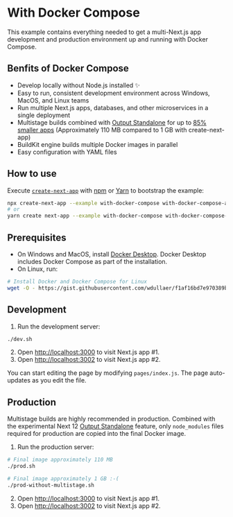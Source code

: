 # With Docker Compose

This example contains everything needed to get a multi-Next.js app development and production environment up and running with Docker Compose.

## Benfits of Docker Compose

- Develop locally without Node.js installed ✨
- Easy to run, consistent development environment across Windows, MacOS, and Linux teams
- Run multiple Next.js apps, databases, and other microservices in a single deployment
- Multistage builds combined with [Output Standalone](https://nextjs.org/docs/advanced-features/output-file-tracing#automatically-copying-traced-files-experimental) for up to [85% smaller apps](#production) (Approximately 110 MB compared to 1 GB with create-next-app)
- BuildKit engine builds multiple Docker images in parallel
- Easy configuration with YAML files

## How to use

Execute [`create-next-app`](https://github.com/vercel/next.js/tree/canary/packages/create-next-app) with [npm](https://docs.npmjs.com/cli/init) or [Yarn](https://yarnpkg.com/lang/en/docs/cli/create/) to bootstrap the example:

```bash
npx create-next-app --example with-docker-compose with-docker-compose-app
# or
yarn create next-app --example with-docker-compose with-docker-compose-app
```

## Prerequisites

- On Windows and MacOS, install [Docker Desktop](https://docs.docker.com/get-docker). Docker Desktop includes Docker Compose as part of the installation.
- On Linux, run:

```bash
# Install Docker and Docker Compose for Linux
wget -O - https://gist.githubusercontent.com/wdullaer/f1af16bd7e970389bad3/raw/install.sh | bash
```

## Development

1. Run the development server:

```bash
./dev.sh
```

2. Open [http://localhost:3000](http://localhost:3000) to visit Next.js app #1.
3. Open [http://localhost:3002](http://localhost:3002) to visit Next.js app #2.

You can start editing the page by modifying `pages/index.js`. The page auto-updates as you edit the file.

## Production

Multistage builds are highly recommended in production. Combined with the experimental Next 12 [Output Standalone](https://nextjs.org/docs/advanced-features/output-file-tracing#automatically-copying-traced-files-experimental) feature, only `node_modules` files required for production are copied into the final Docker image.

1. Run the production server:

```bash
# Final image approximately 110 MB
./prod.sh

# Final image approximately 1 GB :-(
./prod-without-multistage.sh
```

2. Open [http://localhost:3000](http://localhost:3000) to visit Next.js app #1.
3. Open [http://localhost:3002](http://localhost:3002) to visit Next.js app #2.
